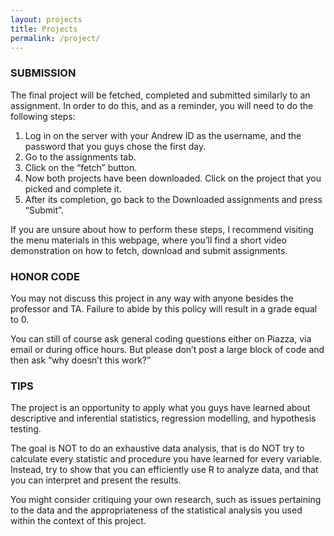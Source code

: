 ```yaml
---
layout: projects
title: Projects
permalink: /project/
---
```


### SUBMISSION

The final project will be fetched, completed and submitted similarly to an assignment. In order to do this, and as a reminder, you will need to do the following steps:

1. Log in on the server with your Andrew ID as the username, and the password that you guys chose the first day.
2. Go to the assignments tab.
3. Click on the “fetch” button.
4. Now both projects have been downloaded. Click on the project that you picked and complete it.
5. After its completion, go back to the Downloaded assignments and press “Submit”.

If you are unsure about how to perform these steps, I recommend visiting the menu materials in this webpage, where you’ll find a short video demonstration on how to fetch, download and submit assignments.

### HONOR CODE

You may not discuss this project in any way with anyone besides the professor and TA. Failure to abide by this policy will result in a grade equal to 0.

You can still of course ask general coding questions either on Piazza, via email or during office hours. But please don’t post a large block of code and then ask “why doesn’t this work?”

### TIPS

The project is an opportunity to apply what you guys have learned about descriptive and inferential statistics, regression modelling, and hypothesis testing.

The goal is NOT to do an exhaustive data analysis, that is do NOT try to calculate every statistic and procedure you have learned for every variable. Instead, try to show that you can efficiently use R to analyze data, and that you can interpret and present the results.

You might consider critiquing your own research, such as issues pertaining to the data and the appropriateness of the statistical analysis you used within the context of this project.

